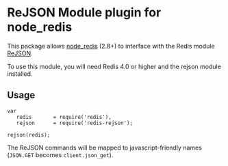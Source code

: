 # ReJSON Module plugin for node_redis

This package allows [node_redis](https://github.com/NodeRedis/node_redis) (2.8+) to interface with the Redis module [ReJSON](http://rejson.io/).

To use this module, you will need Redis 4.0 or higher and the rejson module installed.

## Usage

```
var
   redis       = require('redis'),
   rejson      = require('redis-rejson');

rejson(redis);
```

The ReJSON commands will be mapped to javascript-friendly names (`JSON.GET` becomes `client.json_get`).